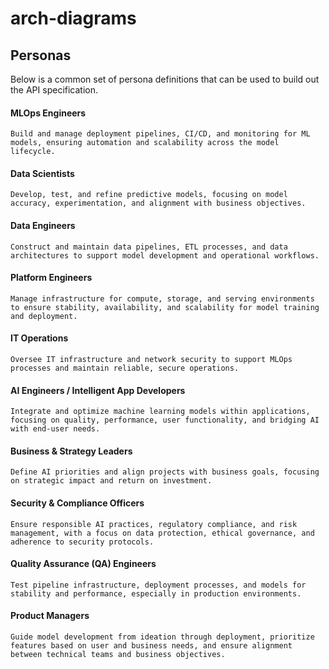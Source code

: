 # arch-diagrams


## Personas

Below is a common set of persona definitions that can be used to build out the API specification.

#### MLOps Engineers

    Build and manage deployment pipelines, CI/CD, and monitoring for ML models, ensuring automation and scalability across the model lifecycle.

#### Data Scientists

    Develop, test, and refine predictive models, focusing on model accuracy, experimentation, and alignment with business objectives.

#### Data Engineers

    Construct and maintain data pipelines, ETL processes, and data architectures to support model development and operational workflows.

#### Platform Engineers

    Manage infrastructure for compute, storage, and serving environments to ensure stability, availability, and scalability for model training and deployment.

#### IT Operations

    Oversee IT infrastructure and network security to support MLOps processes and maintain reliable, secure operations.

#### AI Engineers / Intelligent App Developers

    Integrate and optimize machine learning models within applications, focusing on quality, performance, user functionality, and bridging AI with end-user needs.

#### Business & Strategy Leaders

    Define AI priorities and align projects with business goals, focusing on strategic impact and return on investment.

#### Security & Compliance Officers

    Ensure responsible AI practices, regulatory compliance, and risk management, with a focus on data protection, ethical governance, and adherence to security protocols.

#### Quality Assurance (QA) Engineers

    Test pipeline infrastructure, deployment processes, and models for stability and performance, especially in production environments.

#### Product Managers

    Guide model development from ideation through deployment, prioritize features based on user and business needs, and ensure alignment between technical teams and business objectives.
